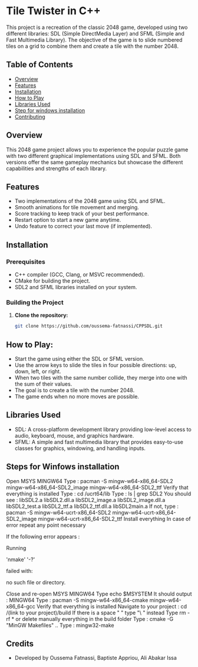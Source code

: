 # Tile Twister in C++

This project is a recreation of the classic 2048 game, developed using two different libraries: SDL (Simple DirectMedia Layer) and SFML (Simple and Fast Multimedia Library). The objective of the game is to slide numbered tiles on a grid to combine them and create a tile with the number 2048.

## Table of Contents
- [Overview](#overview)
- [Features](#features)
- [Installation](#installation)
- [How to Play](#how-to-play)
- [Libraries Used](#libraries-used)
- [Step for windows installation](#known-issues)
- [Contributing](#contributing)


## Overview

This 2048 game project allows you to experience the popular puzzle game with two different graphical implementations using SDL and SFML. Both versions offer the same gameplay mechanics but showcase the different capabilities and strengths of each library.

## Features
- Two implementations of the 2048 game using SDL and SFML.
- Smooth animations for tile movement and merging.
- Score tracking to keep track of your best performance.
- Restart option to start a new game anytime.
- Undo feature to correct your last move (if implemented).

## Installation

### Prerequisites
- C++ compiler (GCC, Clang, or MSVC recommended).
- CMake for building the project.
- SDL2 and SFML libraries installed on your system.

### Building the Project

1. **Clone the repository:**
   ```bash
   git clone https://github.com/oussema-fatnassi/CPPSDL.git


## How to Play:
  - Start the game using either the SDL or SFML version.
  - Use the arrow keys to slide the tiles in four possible directions: up, down, left, or right.
  - When two tiles with the same number collide, they merge into one with the sum of their values.
  - The goal is to create a tile with the number 2048.
  - The game ends when no more moves are possible.

## Libraries Used
 - SDL: A cross-platform development library providing low-level access to audio, keyboard, mouse, and graphics hardware.
 - SFML: A simple and fast multimedia library that provides easy-to-use classes for graphics, windowing, and handling inputs.


## Steps for Winfows installation
Open MSYS MINGW64
Type : pacman -S mingw-w64-x86_64-SDL2 mingw-w64-x86_64-SDL2_image mingw-w64-x86_64-SDL2_ttf
Verify that everything is installed
Type : cd /ucrt64/lib
Type : ls | grep SDL2
You should see : libSDL2.a libSDL2.dll.a libSDL2_image.a libSDL2_image.dll.a libSDL2_test.a libSDL2_ttf.a libSDL2_ttf.dll.a libSDL2main.a
If not, type : pacman -S mingw-w64-ucrt-x86_64-SDL2 mingw-w64-ucrt-x86_64-SDL2_image mingw-w64-ucrt-x86_64-SDL2_ttf
Install everything
In case of error repeat any point necessary

If the following error appears :

Running

'nmake' '-?'

failed with:

no such file or directory.

Close and re-open MSYS MINGW64
Type echo $MSYSTEM It should output : MINGW64
Type : pacman -S mingw-w64-x86_64-cmake mingw-w64-x86_64-gcc
Verify that everything is installed
Navigate to your project : cd /(link to your project)/build If there is a space " " type "\ " instead
Type rm -rf * or delete manually everything in the build folder
Type : cmake -G "MinGW Makefiles" ..
Type : mingw32-make


   
## Credits
- Developed by Oussema Fatnassi, Baptiste Appriou, Ali Abakar Issa
